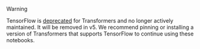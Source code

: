 > [!WARNING]
> TensorFlow is [deprecated](https://github.com/huggingface/transformers/pull/38758) for Transformers and no longer actively maintained. It will be removed in v5. We recommend pinning or installing a version of Transformers that supports TensorFlow to continue using these notebooks.
